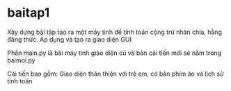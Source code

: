 # baitap1
Xây dựng bài tập tạo ra một máy tính để tính toán cộng trừ nhân chia, hằng đẳng thức.
Áp dụng và tạo ra giao diện GUI

Phần main.py là bài máy tính giao diện cũ và bản cải tiến mới sẽ nằm trong baimoi.py

Cải tiến bao gồm: Giao diện thân thiện với trẻ em, có bàn phím ảo và lịch sử tính toán
